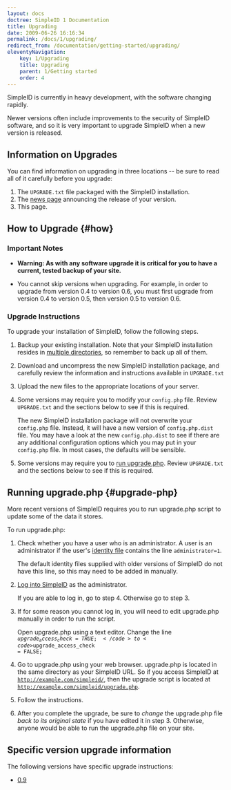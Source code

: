 ```yaml
---
layout: docs
doctree: SimpleID 1 Documentation
title: Upgrading
date: 2009-06-26 16:16:34
permalink: /docs/1/upgrading/
redirect_from: /documentation/getting-started/upgrading/
eleventyNavigation:
    key: 1/Upgrading
    title: Upgrading
    parent: 1/Getting started
    order: 4
---
```


SimpleID is currently in heavy development, with the software changing rapidly.

Newer versions often include improvements to the security of SimpleID software, and so it is very important to upgrade SimpleID when a new version is released.

## Information on Upgrades

You can find information on upgrading in three locations -- be sure to read all of it carefully before you upgrade:

1. The <code>UPGRADE.txt</code> file packaged with the SimpleID installation.
2. The [news page](/news) announcing the release of your version.
3. This page.


## How to Upgrade  {#how}

### Important Notes

- **Warning: As with any software upgrade it is critical for you to have a current, tested backup of your site.**

- You cannot skip versions when upgrading.  For example, in order to upgrade from version 0.4 to version 0.6, you must first upgrade from version 0.4 to version 0.5, then version 0.5 to version 0.6.


### Upgrade Instructions

To upgrade your installation of SimpleID, follow the following steps.

1. Backup your existing installation. Note that your SimpleID installation resides in [multiple directories](/docs/1/installing), so remember to back up all of them.

2. Download and uncompress the new SimpleID installation package, and carefully review the information and instructions available in <code>UPGRADE.txt</code>

3. Upload the new files to the appropriate locations of your server.

4. Some versions may require you to modify your <code>config.php</code> file.  Review <code>UPGRADE.txt</code> and the sections below to see if this is required.

    The new SimpleID installation package will not overwrite your <code>config.php</code> file.  Instead, it will have a new version of <code>config.php.dist</code> file.  You may have a look at the new <code>config.php.dist</code> to see if there are any additional configuration options which you may put in your <code>config.php</code> file.  In most cases, the defaults will be sensible.

5. Some versions may require you to [run upgrade.php](#upgrade-php).  Review <code>UPGRADE.txt</code> and the sections below to see if this is required.

## Running upgrade.php    {#upgrade-php}

More recent versions of SimpleID requires you to run upgrade.php script to update some of the data it stores.

To run upgrade.php:

1. Check whether you have a user who is an administrator.  A user is an administrator if the user's [identity file](/docs/1/identity-files/) contains the line <code>administrator=1</code>.

    The default identity files supplied with older versions of SimpleID do not have this line, so this may need to be added in manually.

2. [Log into SimpleID](/docs/1/login) as the administrator.

    If you are able to log in, go to step 4.  Otherwise go to step 3.

3. If for some reason you cannot log in, you will need to edit upgrade.php manually in order to run the script.

    Open upgrade.php using a text editor.  Change the line <code>$upgrade_access_check = TRUE;</code> to <code>$upgrade_access_check = FALSE;</code>

4. Go to upgrade.php using your web browser.  upgrade.php is located in the same directory as your SimpleID URL.  So if you access SimpleID at <code>http://example.com/simpleid/</code>, then the upgrade script is located at <code>http://example.com/simpleid/upgrade.php</code>.

5. Follow the instructions.

6. After you complete the upgrade, be sure to *change* the upgrade.php file *back to its original state* if you have edited it in step 3. Otherwise, anyone would be able to run the upgrade.php file on your site.

## Specific version upgrade information

The following versions have specific upgrade instructions:

  - [0.9](/docs/1/upgrading/0.9)